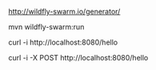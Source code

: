 http://wildfly-swarm.io/generator/

mvn wildfly-swarm:run

curl -i http://localhost:8080/hello

curl -i -X POST http://localhost:8080/hello
